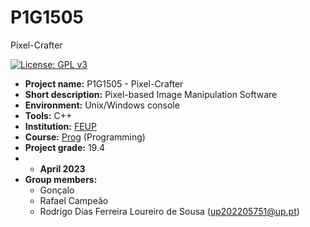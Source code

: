 # P1G1505
Pixel-Crafter

[![License: GPL v3](https://img.shields.io/badge/License-GPLv3-blue.svg)](https://www.gnu.org/licenses/gpl-3.0)

- **Project name:** P1G1505 - Pixel-Crafter
- **Short description:** Pixel-based Image Manipulation Software
- **Environment:** Unix/Windows console
- **Tools:** C++
- **Institution:** [FEUP](https://sigarra.up.pt/feup/en/web_page.Inicial)
- **Course:** [Prog](https://sigarra.up.pt/feup/pt/UCURR_GERAL.FICHA_UC_VIEW?pv_ocorrencia_id=501671) (Programming)
- **Project grade:** 19.4
- - **April 2023**
- **Group members:**
     - Gonçalo
     - Rafael Campeão 
     - Rodrigo Dias Ferreira Loureiro de Sousa (up202205751@up.pt)
  
